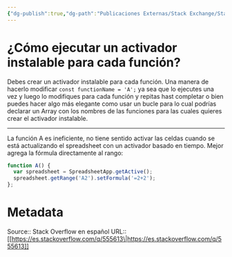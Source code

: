 ```yaml
---
{"dg-publish":true,"dg-path":"Publicaciones Externas/Stack Exchange/Stack Overflow en español/es.stackoverflow.com-555613.md","permalink":"/publicaciones-externas/stack-exchange/stack-overflow-en-espanol/es-stackoverflow-com-555613/","title":"¿Cómo ejecutar un activador instalable para cada función?","hide":true,"noteIcon":"default","created":"2024-04-03T12:49:10.418-06:00","updated":"2024-04-05T16:43:57.988-06:00"}
---
```


# ¿Cómo ejecutar un activador instalable para cada función?

Debes crear un activador instalable para cada función. Una manera de hacerlo modificar `const functionName = 'A';` ya sea que lo ejecutes una vez y luego lo modifiques para cada función y repitas hast completar o bien puedes hacer algo más elegante como usar un bucle para lo cual podrías declarar un Array con los nombres de las funciones para las cuales quieres crear el activador instalable.

<hr>

La función A es ineficiente, no tiene sentido activar las celdas cuando se está actualizando el spreadsheet con un activador basado en tiempo. Mejor agrega la fórmula directamente al rango:

```javascript
function A() {
  var spreadsheet = SpreadsheetApp.getActive();
  spreadsheet.getRange('A2').setFormula('=2+2');
};
```

# Metadata
Source:: Stack Overflow en español
URL:: [[https://es.stackoverflow.com/q/555613\|https://es.stackoverflow.com/q/555613]]


